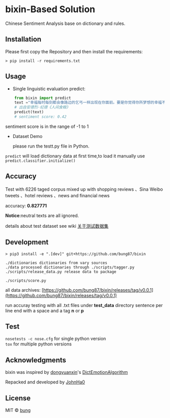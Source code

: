 # bixin-Based Solution 


Chinese Sentiment Analysis base on dictionary and rules.

## Installation
Please first copy the Repository and then install the requirements:

`> pip install -r requirements.txt`

## Usage
- Single linguistic evaluation predict:
```python
    from bixin import predict
    text ="幸福每时每刻都会像路边的乞丐一样出现在你面前。要是你觉得你所梦想的幸福不是这样的，因而断言你的幸福已死亡，你只接受符合你的原则和心愿的幸福，那么你就会落得不幸。"
    # 出自安德烈·纪德《人间食粮》
    predict(text)
    # sentiment score: 0.42
```
sentiment score is in the range of -1 to 1
- Dataset Demo

     please run the testt.py file in Python.

``predict`` will load dictionary data at first time,to load it manually use ``predict.classifier.initialize()``

## Accuracy

Test with 6226 taged corpus mixed up with  shopping reviews 、Sina Weibo tweets 、hotel reviews 、news and financial news

accuracy: **0.827771**

**Notice**:neutral texts are all ignored.

details about test dataset see wiki [关于测试数据集](https://github.com/bung87/bixin/wiki/%E5%85%B3%E4%BA%8E%E6%B5%8B%E8%AF%95%E6%95%B0%E6%8D%AE%E9%9B%86)

## Development

``> pip3 install -e ".[dev]" git+https://github.com/bung87/bixin``




    ./dictionaries dictionaries from vary sources
    ./data processed dictionaries through ./scripts/tagger.py
    ./scripts/release_data.py release data to package
    
``./scripts/score.py``

all data archives: [https://github.com/bung87/bixin/releases/tag/v0.0.1](https://github.com/bung87/bixin/releases/tag/v0.0.1)

run accuray testing with all .txt files under **test_data** directory sentence per line end with a space and a tag **n** or **p**

## Test

`nosetests -c nose.cfg` for single python version  
`tox` for multiple python versions

## Acknowledgments

bixin was inspired by [dongyuanxin](https://github.com/dongyuanxin/)'s [DictEmotionAlgorithm](https://github.com/dongyuanxin/various-codes/blob/master/DictEmotionAlgorithm/Main.py)

Repacked and developed by [JohnHa0](https://github.com/JohnHa0/)

## License

MIT © [bung](http://www.bungos.me)
